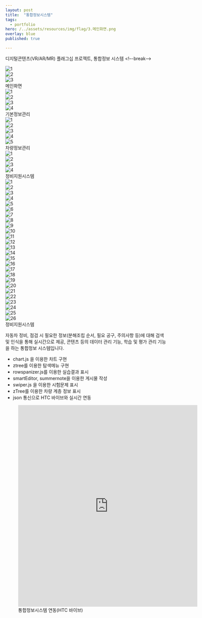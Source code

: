 ```yaml
---
layout: post
title:  "통합정보시스템"
tags:
  - portfolio
hero: /../assets/resources/img/flag/3.메인화면.png
overlay: blue
published: true

---
```

디지털콘텐츠(VR/AR/MR) 플래그십 프로젝트, 통합정보 시스템
<!–-break-–>
<div class="swiper-container">
	<div class="swiper-wrapper">
		<div class="swiper-slide">
			<img src="/../assets/resources/img/flag/main/1.로그인화면.png" alt="1">
		</div>
		<div class="swiper-slide">
			<img src="/../assets/resources/img/flag/main/2.회원가입.png" alt="2">
		</div>
		<div class="swiper-slide">
			<img src="/../assets/resources/img/flag/main/3.메인화면.png" alt="3">
		</div>
	</div>
	<!-- Add Pagination -->
	<div class="swiper-pagination"></div>
	<!-- Add Arrows -->
	<div class="swiper-button-next"></div>
	<div class="swiper-button-prev"></div>
</div>
메인화면

<div class="swiper-container">
	<div class="swiper-wrapper">
		<div class="swiper-slide">
			<img src="/../assets/resources/img/flag/basic/1.회원관리.png" alt="1">
		</div>
		<div class="swiper-slide">
			<img src="/../assets/resources/img/flag/basic/2.접속이력.png" alt="2">
		</div>
		<div class="swiper-slide">
			<img src="/../assets/resources/img/flag/basic/3.코드그룹.png" alt="3">
		</div>
		<div class="swiper-slide">
			<img src="/../assets/resources/img/flag/basic/4.코드.png" alt="4">
		</div>
	</div>
	<!-- Add Pagination -->
	<div class="swiper-pagination"></div>
	<!-- Add Arrows -->
	<div class="swiper-button-next"></div>
	<div class="swiper-button-prev"></div>
</div>
기본정보관리

<div class="swiper-container">
	<div class="swiper-wrapper">
		<div class="swiper-slide">
			<img src="/../assets/resources/img/flag/car/1.통합검색.png" alt="1">
		</div>
		<div class="swiper-slide">
			<img src="/../assets/resources/img/flag/car/2.검색결과.png" alt="2">
		</div>
		<div class="swiper-slide">
			<img src="/../assets/resources/img/flag/car/3.객체리스트.png" alt="3">
		</div>
		<div class="swiper-slide">
			<img src="/../assets/resources/img/flag/car/4.정보리스트.png" alt="4">
		</div>
		<div class="swiper-slide">
			<img src="/../assets/resources/img/flag/car/5.정보.png" alt="5">
		</div>
	</div>
	<!-- Add Pagination -->
	<div class="swiper-pagination"></div>
	<!-- Add Arrows -->
	<div class="swiper-button-next"></div>
	<div class="swiper-button-prev"></div>
</div>
차량정보관리

<div class="swiper-container">
	<div class="swiper-wrapper">
		<div class="swiper-slide">
			<img src="/../assets/resources/img/flag/fix/1.콘텐츠분류.png" alt="1">
		</div>
		<div class="swiper-slide">
			<img src="/../assets/resources/img/flag/fix/2.콘텐츠 등록.png" alt="2">
		</div>
		<div class="swiper-slide">
			<img src="/../assets/resources/img/flag/fix/3.단계그룹.png" alt="3">
		</div>
		<div class="swiper-slide">
			<img src="/../assets/resources/img/flag/fix/4.단계리스트.png" alt="4">
		</div>
	</div>
	<!-- Add Pagination -->
	<div class="swiper-pagination"></div>
	<!-- Add Arrows -->
	<div class="swiper-button-next"></div>
	<div class="swiper-button-prev"></div>
</div>
정비지원시스템 

<div class="swiper-container">
	<div class="swiper-wrapper">
		<div class="swiper-slide">
			<img src="/../assets/resources/img/flag/edu/1.강의분류.png" alt="1">
		</div>
		<div class="swiper-slide">
			<img src="/../assets/resources/img/flag/edu/2.강의리스트.png" alt="2">
		</div>
		<div class="swiper-slide">
			<img src="/../assets/resources/img/flag/edu/3.콘텐츠관리.png" alt="3">
		</div>
		<div class="swiper-slide">
			<img src="/../assets/resources/img/flag/edu/4.콘텐츠 내용보기.png" alt="4">
		</div>
		<div class="swiper-slide">
			<img src="/../assets/resources/img/flag/edu/5.콘텐츠 이력보기.png" alt="5">
		</div>
		<div class="swiper-slide">
			<img src="/../assets/resources/img/flag/edu/6.콘텐츠 리스트.png" alt="6">
		</div>
		<div class="swiper-slide">
			<img src="/../assets/resources/img/flag/edu/7.배포콘텐츠만들기.png" alt="7">
		</div>
		<div class="swiper-slide">
			<img src="/../assets/resources/img/flag/edu/8.단계리스트.png" alt="8">
		</div>
		<div class="swiper-slide">
			<img src="/../assets/resources/img/flag/edu/9.단계연동.png" alt="9">
		</div>
		<div class="swiper-slide">
			<img src="/../assets/resources/img/flag/edu/10.단계그룹.png" alt="10">
		</div>
		<div class="swiper-slide">
			<img src="/../assets/resources/img/flag/edu/11.단계그룹.png" alt="11">
		</div>
		<div class="swiper-slide">
			<img src="/../assets/resources/img/flag/edu/12.수행동작.png" alt="12">
		</div>
		<div class="swiper-slide">
			<img src="/../assets/resources/img/flag/edu/13.수행동작등록.png" alt="13">
		</div>
		<div class="swiper-slide">
			<img src="/../assets/resources/img/flag/edu/14.시험평가.png" alt="14">
		</div>
		<div class="swiper-slide">
			<img src="/../assets/resources/img/flag/edu/15.시험문제.png" alt="15">
		</div>
		<div class="swiper-slide">
			<img src="/../assets/resources/img/flag/edu/16.시험지미리보기.png" alt="16">
		</div>
		<div class="swiper-slide">
			<img src="/../assets/resources/img/flag/edu/17.시험문제등록.png" alt="17">
		</div>
		<div class="swiper-slide">
			<img src="/../assets/resources/img/flag/edu/18.수강신청리스트.png" alt="18">
		</div>
		<div class="swiper-slide">
			<img src="/../assets/resources/img/flag/edu/19.학습현황.png" alt="19">
		</div>
		<div class="swiper-slide">
			<img src="/../assets/resources/img/flag/edu/20.학습현광리스트.png" alt="20">
		</div>
		<div class="swiper-slide">
			<img src="/../assets/resources/img/flag/edu/21.진도현황.png" alt="21">
		</div>
		<div class="swiper-slide">
			<img src="/../assets/resources/img/flag/edu/22.진도현황2.png" alt="22">
		</div>
		<div class="swiper-slide">
			<img src="/../assets/resources/img/flag/edu/23.실습결과.png" alt="23">
		</div>
		<div class="swiper-slide">
			<img src="/../assets/resources/img/flag/edu/24.평가결과.png" alt="24">
		</div>
		<div class="swiper-slide">
			<img src="/../assets/resources/img/flag/edu/25.학습자평가결과.png" alt="25">
		</div>
		<div class="swiper-slide">
			<img src="/../assets/resources/img/flag/edu/26.감점리스트.png" alt="26">
		</div>
	</div>
	<!-- Add Pagination -->
	<div class="swiper-pagination"></div>
	<!-- Add Arrows -->
	<div class="swiper-button-next"></div>
	<div class="swiper-button-prev"></div>
</div>
정비지원시스템 


<link rel="stylesheet" href="/../assets/resources/lib/swiper/css/swiper.min.css">
<script src="https://code.jquery.com/jquery-1.9.1.min.js"></script>
<script src="/../assets/resources/lib/swiper/js/swiper.min.js"></script>
<script>
	$(function() {
		var swiper = new Swiper('.swiper-container', {
	    spaceBetween: 30,
	      centeredSlides: true,
	      autoplay: {
	        delay: 2500,
	        disableOnInteraction: false,
	      },
	      pagination: {
	        el: '.swiper-pagination',
	        clickable: true,
	      },
	      navigation: {
	        nextEl: '.swiper-button-next',
	        prevEl: '.swiper-button-prev',
	      },
	    });
    });
</script>

자동차 정비, 점검 시 필요한 정보(분해조립 순서, 필요 공구, 주의사항 등)에 대해 검색 및 인식을 통해 실시간으로 제공, 콘텐츠 등의 데이터 관리 기능, 학습 및 평가 관리 기능을 하는 통합정보 시스템입니다.  

<ul>
	<li>chart.js 을 이용한 차트 구현</li>
	<li>ztree를 이용한 탐색메뉴 구현</li>
	<li>rowspanizer.js를 이용한 실습결과 표시</li>
	<li>smartEditor, summernote을 이용한 게시물 작성</li>
	<li>swiper.js 을 이용한 시험문제 표시</li>
	<li>zTree를 이용한 차량 계층 정보 표시</li>
	<li>json 통신으로 HTC 바이브와 실시간 연동 </li>
</ul>

<figure>
	<iframe width="559" height="628" src="https://www.youtube.com/embed/vX5ldp7bIlQ" frameborder="0" allow="accelerometer; autoplay; encrypted-media; gyroscope; picture-in-picture" allowfullscreen></iframe>
 	<figcaption>통합정보시스템 연동(HTC 바이브)</figcaption>
</figure>
